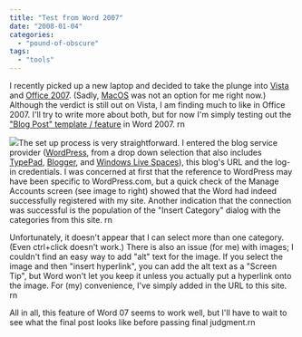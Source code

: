 ```yaml
---
title: "Test from Word 2007"
date: "2008-01-04"
categories: 
  - "pound-of-obscure"
tags: 
  - "tools"
---
```


I recently picked up a new laptop and decided to take the plunge into [Vista](http://nsl.gbrettmiller.com/%5C%22http://www.microsoft.com/vista%5C%22) and [Office 2007](http://nsl.gbrettmiller.com/%5C%22http://www.microsoft.com/office%5C%22). (Sadly, [MacOS](http://nsl.gbrettmiller.com/%5C%22http://www.apple.com/macosx/%5C%22) was not an option for me right now.) Although the verdict is still out on Vista, I am finding much to like in Office 2007. I'll try to write more about both, but for now I'm simply testing out the ["Blog Post" template / feature](http://nsl.gbrettmiller.com/%5C%22http://office.microsoft.com/en-us/word/HA102341301033.aspx?pid=CH100626141033%5C%22) in Word 2007. rn

[![](http://nsl.gbrettmiller.com/%5C%22http://nsl.gbrettmiller.com/wp-content/uploads/2008/01/010408_1654_TestfromWor1.png%5C%22)](http://nsl.gbrettmiller.com/%5C%22http://nsl.gbrettmiller.com/%5C%22)The set up process is very straightforward. I entered the blog service provider ([WordPress](http://nsl.gbrettmiller.com/%5C%22http://www.wordpress.org/%5C%22), from a drop down selection that also includes [TypePad](http://nsl.gbrettmiller.com/%5C%22http://www.typepad.com/%5C%22), [Blogger](http://nsl.gbrettmiller.com/%5C%22http://www.blogger.com/%5C%22), and [Windows Live Spaces](http://nsl.gbrettmiller.com/%5C%22http://home.services.spaces.live.com/%5C%22)), this blog's URL and the log-in credentials. I was concerned at first that the reference to WordPress may have been specific to WordPress.com, but a quick check of the Manage Accounts screen (see image to right) showed that the Word had indeed successfully registered with my site. Another indication that the connection was successful is the population of the "Insert Category" dialog with the categories from this site. rn

Unfortunately, it doesn't appear that I can select more than one category. (Even ctrl+click doesn't work.) There is also an issue (for me) with images; I couldn't find an easy way to add "alt" text for the image. If you select the image and then "insert hyperlink", you can add the alt text as a "Screen Tip", but Word won't let you keep it unless you actually put a hyperlink onto the image. For (my) convenience, I've simply added in the URL to this site. rn

All in all, this feature of Word 07 seems to work well, but I'll have to wait to see what the final post looks like before passing final judgment.rn
